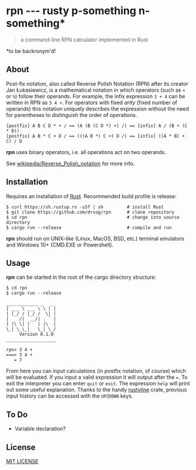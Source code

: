 # rpn --- rusty p-something n-something*
> a command-line RPN calculator implemented in Rust

*to be backronym'd!

## About
Post-fix notation, also called Reverse Polish Notation (RPN) after its creator Jan Łukasiewicz, is a mathematical notation in which operators (such as `+` or `%`) follow their operands. For example, the infix expression `3 + 4` can be written in RPN as `3 4 +`. For operators with fixed _arity_ (fixed number of operands) this notation uniquely describes the expression without the need for parentheses to distinguish the order of operations.

    [postfix] A B C D * + / == (A (B (C D *) +) /) == [infix] A / (B + (C * D))
    [postfix] A B * C + D / == (((A B *) C +) D /) == [infix] ((A * B) + C) / D
    
**rpn** uses binary operators, i.e. all operations act on two operands.

See [wikipedia/Reverse_Polish_notation](https://en.wikipedia.org/wiki/Reverse_Polish_notation) for more info. 

## Installation
Requires an installation of [Rust](https://www.rust-lang.org/tools/install). Recommended build profile is release:
    
    $ curl https://sh.rustup.rs -sSf | sh         # install Rust
    $ git clone https://github.com/drvog/rpn      # clone repository
    $ cd rpn                                      # change into source directory
    $ cargo run --release                         # compile and run

**rpn** should run on UNIX-like (Linux, MacOS, BSD, etc.) terminal emulators and Windows 10+ (CMD.EXE or Powershell).

## Usage

**rpn** can be started in the root of the cargo directory structure:

    $ cd rpn
    $ cargo run --release

    ____________ _   _ 
    | ___ \ ___ \ \ | |
    | |_/ / |_/ /  \| |
    |    /|  __/| . ` |
    | |\ \| |   | |\  |
    \_| \_\_|   \_| \_/
         Version 0.1.0
    ___________________	 

    rpn> 3 4 +
    ===> 3 4 +
       = 7

From here you can input calculations (in postfix notation, of course) which will be evaluated. If you input a valid expression it will output after the `=`. To exit the interpreter you can enter `quit` or `exit`. The expression `help` will print out some useful explanation. Thanks to the handy [rustyline](https://github.com/kkawakam/rustyline) crate, previous input history can be accessed with the `UP`/`DOWN` keys.

## To Do

- Variable declaration?

## License

[MIT LICENSE](./LICENSE)